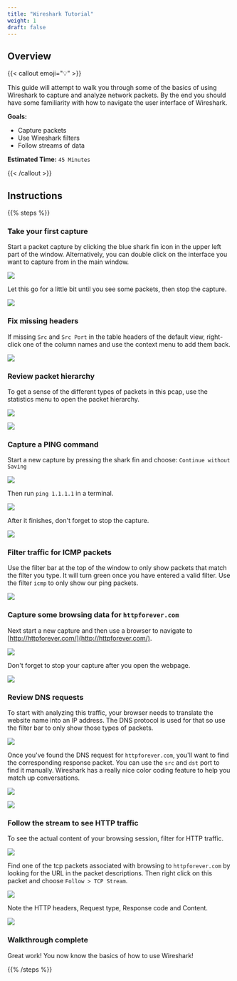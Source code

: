 ```yaml
---
title: "Wireshark Tutorial"
weight: 1
draft: false
---
```


## Overview

{{< callout emoji="💡" >}}

This guide will attempt to walk you through some of the basics of using
Wireshark to capture and analyze network packets. By the end you should have
some familiarity with how to navigate the user interface of Wireshark.

**Goals:**

- Capture packets
- Use Wireshark filters
- Follow streams of data

**Estimated Time:** `45 Minutes`

{{< /callout >}}

## Instructions

{{% steps %}}

### Take your first capture

Start a packet capture by clicking the blue shark fin icon in the upper left
part of the window. Alternatively, you can double click on the interface you
want to capture from in the main window.

![](./start_first_capture.png "")

Let this go for a little bit until you see some packets, then stop the capture.

![](./stop_packet_capture.png "")

### Fix missing headers

If missing `Src` and `Src Port` in the table headers of the default view,
right-click one of the column names and use the context menu to add them back.

![](./fix_wireshark_headers.png "")

### Review packet hierarchy

To get a sense of the different types of packets in this pcap, use the
statistics menu to open the packet hierarchy.

![](./menu_open_protocol_heirarchy.png "")

![](./proto_heirarchy_example.png "")

### Capture a PING command

Start a new capture by pressing the shark fin and choose:
`Continue without Saving`

![](./start_new_capture.png "")

Then run `ping 1.1.1.1` in a terminal.

![](./run_ping_command.png "")

After it finishes, don't forget to stop the capture.

![](./stop_packet_capture.png "")

### Filter traffic for ICMP packets

Use the filter bar at the top of the window to only show packets that match the
filter you type. It will turn green once you have entered a valid filter. Use
the filter `icmp` to only show our ping packets.

![](./ping_filtered.png)

### Capture some browsing data for `httpforever.com`

Next start a new capture and then use a browser to navigate to
[http://httpforever.com/](http://httpforever.com/).

![](./browse_to_http_forever.png "")

Don't forget to stop your capture after you open the webpage.

![](./stop_packet_capture.png "")

### Review DNS requests

To start with analyzing this traffic, your browser needs to translate the
website name into an IP address. The DNS protocol is used for that so use the
filter bar to only show those types of packets.

![](./dns_filter_http_forever.png "")

Once you've found the DNS request for `httpforever.com`, you'll want to find the
corresponding response packet. You can use the `src` and `dst` port to find it
manually. Wireshark has a really nice color coding feature to help you match up
conversations.

![](./colorize_conversation.png "")

![](./find_dns_response.png "")

### Follow the stream to see HTTP traffic

To see the actual content of your browsing session, filter for HTTP traffic.

![](./filter_http_traffic.png "")

Find one of the tcp packets associated with browsing to `httpforever.com` by
looking for the URL in the packet descriptions. Then right click on this packet
and choose `Follow > TCP Stream`.

![](./follow_as_tcp_stream.png "")

Note the HTTP headers, Request type, Response code and Content.

![](./follow_tcp_stream.png "")

### Walkthrough complete

Great work! You now know the basics of how to use Wireshark!

{{% /steps %}}
